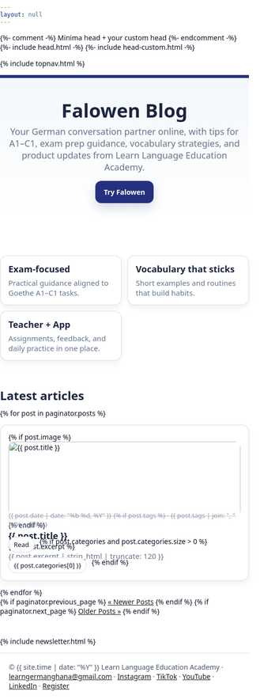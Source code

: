 ```yaml
---
layout: null
---
```


<!DOCTYPE html>
<html lang="en">
<head>
  <meta charset="utf-8">
  <title>Falowen Blog</title>
  <meta name="viewport" content="width=device-width, initial-scale=1" />
  {%- comment -%} Minima head + your custom head {%- endcomment -%}
  {%- include head.html -%}
  {%- include head-custom.html -%}
  <style>
    :root{
      --brand:#25317e;
      --bg:#f3f7fb;
      --ink:#1c2440;
      --muted:#64748b;
      --card:#ffffff;
      --ring:rgba(37,49,126,.18);
      --line:rgba(148,163,184,.35);
    }
    html,body{margin:0;padding:0;background:#fff;color:#0b1022;font-family:system-ui,-apple-system,Segoe UI,Roboto,Inter,Helvetica,Arial,sans-serif}
    .wrap{max-width:1100px;margin:0 auto;padding:0 18px}
    .hero{
      background: linear-gradient(180deg, var(--bg), rgba(243,247,251,0));
      border-top: 6px solid var(--brand);
      padding: 44px 0 22px;
    }
    .hero h1{margin:0 0 10px 0;font-size: clamp(28px, 4vw, 44px);line-height:1.1;color:var(--ink);font-weight:900}
    .hero p{margin:0 0 16px 0;color:var(--muted);font-size: clamp(16px, 2vw, 18px)}
    .cta{
      display:inline-block;background:var(--brand);color:#fff;text-decoration:none;
      padding:12px 16px;border-radius:12px;font-weight:800;border:1px solid rgba(37,49,126,.9);
      box-shadow:0 10px 22px var(--ring);
    }
    .cta:hover{filter:brightness(1.05)}
    .features{display:grid;grid-template-columns:repeat(auto-fit,minmax(220px,1fr));gap:12px;margin:18px 0 8px}
    .feature{
      background:var(--card); border:1px solid var(--line); border-radius:14px; padding:14px 16px;
      box-shadow:0 6px 14px rgba(2,6,23,.06)
    }
    .feature h3{margin:0 0 6px 0; font-size:18px; color:var(--ink)}
    .feature p{margin:0;color:var(--muted);font-size:15px}
    .section{padding: 10px 0 28px}
    .section h2{margin:8px 0 10px 0;color:var(--ink);font-size:24px}
    .grid{
      display:grid;grid-template-columns:repeat(auto-fill,minmax(260px,1fr));
      gap:14px;align-items:stretch
    }
    .card{
      background:#fff;border:1px solid var(--line);border-radius:14px;padding:14px 16px;
      box-shadow:0 6px 14px rgba(2,6,23,.06);display:flex;flex-direction:column;gap:8px
    }
    .card a{color:inherit;text-decoration:none}
    .card h3{margin:0;color:var(--ink);font-size:18px}
    .card p{margin:0;color:var(--muted);font-size:15px}
    .post-card-img{width:100%;height:auto;border-radius:12px;margin-bottom:8px;display:block}
    .meta{font-size:13px;color:#8a97ab}
    .actions{display:flex;gap:10px;flex-wrap:wrap;margin-top:8px}
    .pill{
      display:inline-block;border:1px solid var(--line);padding:6px 10px;border-radius:999px;
      font-size:13px;color:#324051;text-decoration:none;background:#fff
    }
    .newsletter{background:var(--bg);border-top:1px solid var(--line);padding:32px 0;text-align:center}
    .newsletter h2{margin:0 0 12px 0;font-size:24px;color:var(--ink)}
    .newsletter-form{display:flex;flex-wrap:wrap;gap:8px;justify-content:center}
    .newsletter-form input[type=email]{border:1px solid var(--line);border-radius:8px;padding:10px 14px;font-size:16px}
    .newsletter-form button{background:var(--brand);color:#fff;border:1px solid rgba(37,49,126,.9);border-radius:8px;padding:10px 16px;font-weight:700}
    .newsletter-form button:hover{filter:brightness(1.05)}
    .sr-only{position:absolute;width:1px;height:1px;padding:0;margin:-1px;overflow:hidden;clip:rect(0,0,0,0);white-space:nowrap;border:0}
    footer{border-top:1px solid var(--line);padding:18px 0;color:#475569}
  </style>
</head>
<body>

  <!-- Top nav (optional quick links) -->
  {% include topnav.html %}

  <!-- Hero -->
  <header class="hero">
    <div class="wrap">
      <h1>Falowen Blog</h1>
      <p>Your German conversation partner online, with tips for A1–C1, exam prep guidance, vocabulary strategies, and product updates from Learn Language Education Academy.</p>
      <a class="cta" href="https://falowen.app" target="_blank" rel="noopener">Try Falowen</a>
    </div>
  </header>

  <!-- Feature highlights -->
  <section class="wrap section">
    <div class="features">
      <div class="feature">
        <h3>Exam-focused</h3>
        <p>Practical guidance aligned to Goethe A1–C1 tasks.</p>
      </div>
      <div class="feature">
        <h3>Vocabulary that sticks</h3>
        <p>Short examples and routines that build habits.</p>
      </div>
      <div class="feature">
        <h3>Teacher + App</h3>
        <p>Assignments, feedback, and daily practice in one place.</p>
      </div>
    </div>
  </section>

  <!-- Latest posts grid -->
  <section class="wrap section">
    <h2>Latest articles</h2>
    <div class="grid">
      {% for post in paginator.posts %}
      <article class="card">
        <a href="{{ post.url | relative_url }}">
          {% if post.image %}
          <img class="post-card-img" src="{{ post.image }}" alt="{{ post.title }}" />
          {% endif %}
          <h3>{{ post.title }}</h3>
          {% if post.excerpt %}
          <p>{{ post.excerpt | strip_html | truncate: 120 }}</p>
          {% endif %}
        </a>
        <div class="meta">
          {{ post.date | date: "%b %d, %Y" }}
          {% if post.tags %} · {{ post.tags | join: ", " }}{% endif %}
        </div>
        <div class="actions">
          <a class="pill" href="{{ post.url | relative_url }}">Read</a>
          {% if post.categories and post.categories.size > 0 %}
            <a class="pill" href="{{ '/categories/#' | append: post.categories[0] | slugify | relative_url }}">{{ post.categories[0] }}</a>
          {% endif %}
        </div>
      </article>
      {% endfor %}
    </div>
    <nav class="pagination">
      {% if paginator.previous_page %}
        <a class="newer" href="{{ paginator.previous_page_path | relative_url }}">&laquo; Newer Posts</a>
      {% endif %}
      {% if paginator.next_page %}
        <a class="older" href="{{ paginator.next_page_path | relative_url }}">Older Posts &raquo;</a>
      {% endif %}
    </nav>
  </section>

  {% include newsletter.html %}

  <footer>
    <div class="wrap">
      © {{ site.time | date: "%Y" }} Learn Language Education Academy
      · <a href="mailto:learngermanghana@gmail.com">learngermanghana@gmail.com</a>
      · <a href="https://instagram.com/lleaghana" target="_blank" rel="noopener">Instagram</a>
      · <a href="https://tiktok.com/@lleaghana" target="_blank" rel="noopener">TikTok</a>
      · <a href="https://youtube.com/@LLEAGhana" target="_blank" rel="noopener">YouTube</a>
      · <a href="https://linkedin.com/in/lleaghana" target="_blank" rel="noopener">LinkedIn</a>
      · <a href="https://register.falowen.app" target="_blank" rel="noopener">Register</a>
    </div>
  </footer>

</body>
</html>
